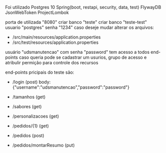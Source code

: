 Foi utilizado
Postgres 10
Spring(boot, restapi, security, data, test)
FlywayDB
JsonWebToken
ProjectLombok

porta de utilizada "8080"
criar banco "teste"
criar banco "teste-test"
usuario "postgres"
senha "1234"
caso deseje mudar alterar os arquivos:
- /src/main/resources/application.properties
- /src/test/resources/application.properties

usuário "udsmanutencao" com senha "password" tem acesso a todos end-points
caso queria pode se cadastrar um usurios, grupo de acesso e atribulir permição para controle dos recursos

end-points pricipais do teste são:
- /login (post)
 body: {"username":"udsmanutencao","password":"password"}

- /tamanhos (get)
- /sabores (get)
- /personalizacoes (get)
- /pedidos/{1} (get)
- /pedidos (post)
- /pedidos/montarResumo (put)